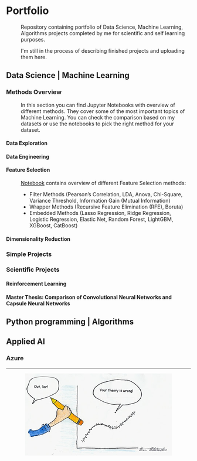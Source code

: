 # Portfolio
<dl><dd>
  
Repository containing portfolio of Data Science, Machine Learning, Algorithms projects completed by me for scientific and self learning purposes.

I'm still in the process of describing finished projects and uploading them here.

</dd></dl>

## Data Science | Machine Learning
 
### Methods Overview
<dl><dd>

In this section you can find Jupyter Notebooks with overview of different methods. They cover some of the most important topics of Machine Learning. You can check the comparison based on my datasets or use the notebooks to pick the right method for your dataset. </p>

</dd></dl>

#### Data Exploration

#### Data Engineering

#### Feature Selection

<dl><dd>
  
[Notebook](https://github.com/ppapiez/Portfolio/blob/master/Feature%20selection.ipynb) contains overview of different Feature Selection methods:
* Filter Methods (Pearson’s Correlation, LDA, Anova, Chi-Square, Variance Threshold, Information Gain (Mutual Information)
* Wrapper Methods (Recursive Feature Elimination (RFE), Boruta)
* Embedded Methods (Lasso Regression, Ridge Regression, Logistic Regression, Elastic Net, Random Forest, LightGBM, XGBoost, CatBoost)

</dd></dl>

#### Dimensionality Reduction


### Simple Projects


### Scientific Projects

#### Reinforcement Learning

#### Master Thesis: Comparison of Convolutional Neural Networks and Capsule Neural Networks




## Python programming | Algorithms






## Applied AI

### Azure

-----
<p align="center">
  <img src="outliar.jpg">
</p>

